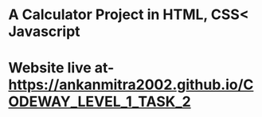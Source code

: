 # A Calculator Project in HTML, CSS< Javascript
# Website live at- https://ankanmitra2002.github.io/CODEWAY_LEVEL_1_TASK_2

